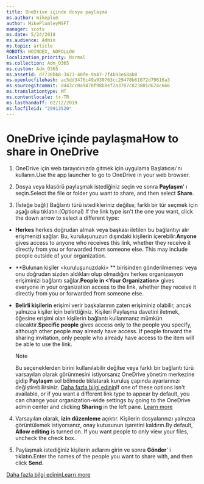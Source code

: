 ```yaml
---
title: OneDrive içinde dosya paylaşma
ms.author: mikeplum
author: MikePlumleyMSFT
manager: scotv
ms.date: 5/24/2018
ms.audience: Admin
ms.topic: article
ROBOTS: NOINDEX, NOFOLLOW
localization_priority: Normal
ms.collection: Adm_O365
ms.custom: Adm_O365
ms.assetid: d7738bb8-3473-40fe-9a47-7f4b93e68ab8
ms.openlocfilehash: ac5dd3476c49a930763cc29478b61072d79616a3
ms.sourcegitcommit: dd43cc0a9470f98b8ef2a3787c823801d674c666
ms.translationtype: MT
ms.contentlocale: tr-TR
ms.lasthandoff: 02/12/2019
ms.locfileid: "29913520"
---
```

# <a name="how-to-share-in-onedrive"></a><span data-ttu-id="d6ab2-102">OneDrive içinde paylaşma</span><span class="sxs-lookup"><span data-stu-id="d6ab2-102">How to share in OneDrive</span></span>

1. <span data-ttu-id="d6ab2-103">OneDrive için web tarayıcınızda gitmek için uygulama Başlatıcısı'nı kullanın.</span><span class="sxs-lookup"><span data-stu-id="d6ab2-103">Use the app launcher to go to OneDrive in your web browser.</span></span> 
    
2. <span data-ttu-id="d6ab2-104">Dosya veya klasörü paylaşmak istediğiniz seçin ve sonra **Paylaşım**' ı seçin.</span><span class="sxs-lookup"><span data-stu-id="d6ab2-104">Select the file or folder you want to share, and then select **Share**.</span></span>
    
3. <span data-ttu-id="d6ab2-105">(İsteğe bağlı) Bağlantı türü istedikleriniz değilse, farklı bir tür seçmek için aşağı oku tıklatın:</span><span class="sxs-lookup"><span data-stu-id="d6ab2-105">(Optional) If the link type isn't the one you want, click the down arrow to select a different type:</span></span>
    
  - <span data-ttu-id="d6ab2-p101">**Herkes** herkes doğrudan almak veya başkası iletilen bu bağlantıyı alır erişmenizi sağlar. Bu, kuruluşunuzun dışındaki kişilerin içerebilir.</span><span class="sxs-lookup"><span data-stu-id="d6ab2-p101">**Anyone** gives access to anyone who receives this link, whether they receive it directly from you or forwarded from someone else. This may include people outside of your organization.</span></span> 
    
  - <span data-ttu-id="d6ab2-108">\*\*Bulunan kişiler \<kuruluşunuzdaki\> \*\* birisinden gönderilmemesi veya onu doğrudan sizden aldıkları olup olmadığını herkes organizasyon erişiminizi bağlantı sağlar.</span><span class="sxs-lookup"><span data-stu-id="d6ab2-108">**People in \<Your Organization\>** gives everyone in your organization access to the link, whether they receive it directly from you or forwarded from someone else.</span></span> 
    
  - <span data-ttu-id="d6ab2-p102">**Belirli kişilerin** erişimi verir başkalarının zaten erişiminiz olabilir, ancak yalnızca kişiler için belirttiğiniz. Kişileri Paylaşma davetini iletmek, öğesine erişimi olan kişilerin bağlantı kullanmanız mümkün olacaktır.</span><span class="sxs-lookup"><span data-stu-id="d6ab2-p102">**Specific people** gives access only to the people you specify, although other people may already have access. If people forward the sharing invitation, only people who already have access to the item will be able to use the link.</span></span> 
    
    > [!NOTE]
    > <span data-ttu-id="d6ab2-p103">Bu seçeneklerden birini kullanılabilir değilse veya farklı bir bağlantı türü varsayılan olarak görünmesini istiyorsanız OneDrive yönetim merkezine gidip **Paylaşım** sol bölmede tıklatarak kuruluş çapında ayarlarınızı değiştirebilirsiniz. [Daha fazla bilgi edinin](https://go.microsoft.com/fwlink/?linkid=871961)</span><span class="sxs-lookup"><span data-stu-id="d6ab2-p103">If one of these options isn't available, or if you want a different link type to appear by default, you can change your organization-wide settings by going to the OneDrive admin center and clicking **Sharing** in the left pane. [Learn more](https://go.microsoft.com/fwlink/?linkid=871961)</span></span>
  
4. <span data-ttu-id="d6ab2-p104">Varsayılan olarak, **izin düzenleme** açıktır. Kişilerin dosyalarınızı yalnızca görüntülemek istiyorsanız, onay kutusunun işaretini kaldırın.</span><span class="sxs-lookup"><span data-stu-id="d6ab2-p104">By default, **Allow editing** is turned on. If you want people to only view your files, uncheck the check box.</span></span> 
    
5. <span data-ttu-id="d6ab2-115">Paylaşmak istediğiniz kişilerin adlarını girin ve sonra **Gönder**' i tıklatın.</span><span class="sxs-lookup"><span data-stu-id="d6ab2-115">Enter the names of the people you want to share with, and then click **Send**.</span></span>
    
[<span data-ttu-id="d6ab2-116">Daha fazla bilgi edinin</span><span class="sxs-lookup"><span data-stu-id="d6ab2-116">Learn more</span></span>](https://go.microsoft.com/fwlink/?linkid=871861)
  

